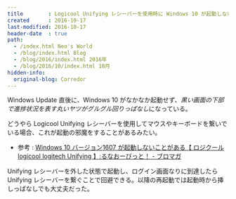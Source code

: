 ```yaml
---
title        : Logicool Unifying レシーバーを使用時に Windows 10 が起動しないことがある
created      : 2016-10-17
last-modified: 2016-10-17
header-date  : true
path:
  - /index.html Neo's World
  - /blog/index.html Blog
  - /blog/2016/index.html 2016年
  - /blog/2016/10/index.html 10月
hidden-info:
  original-blog: Corredor
---
```


Windows Update 直後に、Windows 10 がなかなか起動せず、*黒い画面の下部で進捗状況を表す丸いヤツがグルグル回りっぱなし*になっている。

どうやら Logicool Unifying レシーバーを使用してマウスやキーボードを繋いでいる場合、これが起動の邪魔をすることがあるみたい。

- 参考 : [Windows 10 バージョン1607 が起動しないことがある【 ロジクール logicool logitech Unifying 】:るなおーびっと！ - ブロマガ](http://sp.ch.nicovideo.jp/lunaorbit/blomaga/ar1080488)

Unifying レシーバーを外した状態で起動し、ログイン画面なりに到達したら Unifying レシーバーを繋ぐことで回避できる。以降の再起動では起動時から挿しっぱなしでも大丈夫だった。
